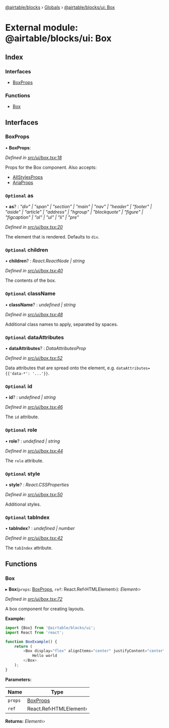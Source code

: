 [@airtable/blocks](../README.md) › [Globals](../globals.md) ›
[@airtable/blocks/ui: Box](_airtable_blocks_ui__box.md)

# External module: @airtable/blocks/ui: Box

## Index

### Interfaces

-   [BoxProps](_airtable_blocks_ui__box.md#boxprops)

### Functions

-   [Box](_airtable_blocks_ui__box.md#box)

## Interfaces

### BoxProps

• **BoxProps**:

_Defined in
[src/ui/box.tsx:18](https://github.com/airtable/blocks/blob/@airtable/blocks@0.0.36/packages/sdk/src/ui/box.tsx#L18)_

Props for the Box component. Also accepts:

-   [AllStylesProps](_airtable_blocks_ui_system__all_style_props.md#allstylesprops)
-   [AriaProps](_airtable_blocks_ui_types__aria_props.md#ariaprops)

### `Optional` as

• **as**? : _"div" | "span" | "section" | "main" | "nav" | "header" | "footer" | "aside" | "article"
| "address" | "hgroup" | "blockquote" | "figure" | "figcaption" | "ol" | "ul" | "li" | "pre"_

_Defined in
[src/ui/box.tsx:20](https://github.com/airtable/blocks/blob/@airtable/blocks@0.0.36/packages/sdk/src/ui/box.tsx#L20)_

The element that is rendered. Defaults to `div`.

### `Optional` children

• **children**? : _React.ReactNode | string_

_Defined in
[src/ui/box.tsx:40](https://github.com/airtable/blocks/blob/@airtable/blocks@0.0.36/packages/sdk/src/ui/box.tsx#L40)_

The contents of the box.

### `Optional` className

• **className**? : _undefined | string_

_Defined in
[src/ui/box.tsx:48](https://github.com/airtable/blocks/blob/@airtable/blocks@0.0.36/packages/sdk/src/ui/box.tsx#L48)_

Additional class names to apply, separated by spaces.

### `Optional` dataAttributes

• **dataAttributes**? : _DataAttributesProp_

_Defined in
[src/ui/box.tsx:52](https://github.com/airtable/blocks/blob/@airtable/blocks@0.0.36/packages/sdk/src/ui/box.tsx#L52)_

Data attributes that are spread onto the element, e.g. `dataAttributes={{'data-*': '...'}}`.

### `Optional` id

• **id**? : _undefined | string_

_Defined in
[src/ui/box.tsx:46](https://github.com/airtable/blocks/blob/@airtable/blocks@0.0.36/packages/sdk/src/ui/box.tsx#L46)_

The `id` attribute.

### `Optional` role

• **role**? : _undefined | string_

_Defined in
[src/ui/box.tsx:44](https://github.com/airtable/blocks/blob/@airtable/blocks@0.0.36/packages/sdk/src/ui/box.tsx#L44)_

The `role` attribute.

### `Optional` style

• **style**? : _React.CSSProperties_

_Defined in
[src/ui/box.tsx:50](https://github.com/airtable/blocks/blob/@airtable/blocks@0.0.36/packages/sdk/src/ui/box.tsx#L50)_

Additional styles.

### `Optional` tabIndex

• **tabIndex**? : _undefined | number_

_Defined in
[src/ui/box.tsx:42](https://github.com/airtable/blocks/blob/@airtable/blocks@0.0.36/packages/sdk/src/ui/box.tsx#L42)_

The `tabIndex` attribute.

## Functions

### Box

▸ **Box**(`props`: [BoxProps](_airtable_blocks_ui__box.md#boxprops), `ref`: React.Ref‹HTMLElement›):
_Element‹›_

_Defined in
[src/ui/box.tsx:72](https://github.com/airtable/blocks/blob/@airtable/blocks@0.0.36/packages/sdk/src/ui/box.tsx#L72)_

A box component for creating layouts.

**Example:**

```js
import {Box} from '@airtable/blocks/ui';
import React from 'react';

function BoxExample() {
    return (
        <Box display="flex" alignItems="center" justifyContent="center" padding={3} margin={3}>
            Hello world
        </Box>
    );
}
```

**Parameters:**

| Name    | Type                                             |
| ------- | ------------------------------------------------ |
| `props` | [BoxProps](_airtable_blocks_ui__box.md#boxprops) |
| `ref`   | React.Ref‹HTMLElement›                           |

**Returns:** _Element‹›_
